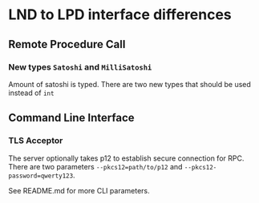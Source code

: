 # LND to LPD interface differences

## Remote Procedure Call

### New types `Satoshi` and `MilliSatoshi`

Amount of satoshi is typed. There are two new types that should be used instead of `int`

## Command Line Interface

### TLS Acceptor

The server optionally takes p12 to establish secure connection for RPC. 
There are two parameters `--pkcs12=path/to/p12` and `--pkcs12-password=qwerty123`.

See README.md for more CLI parameters.
